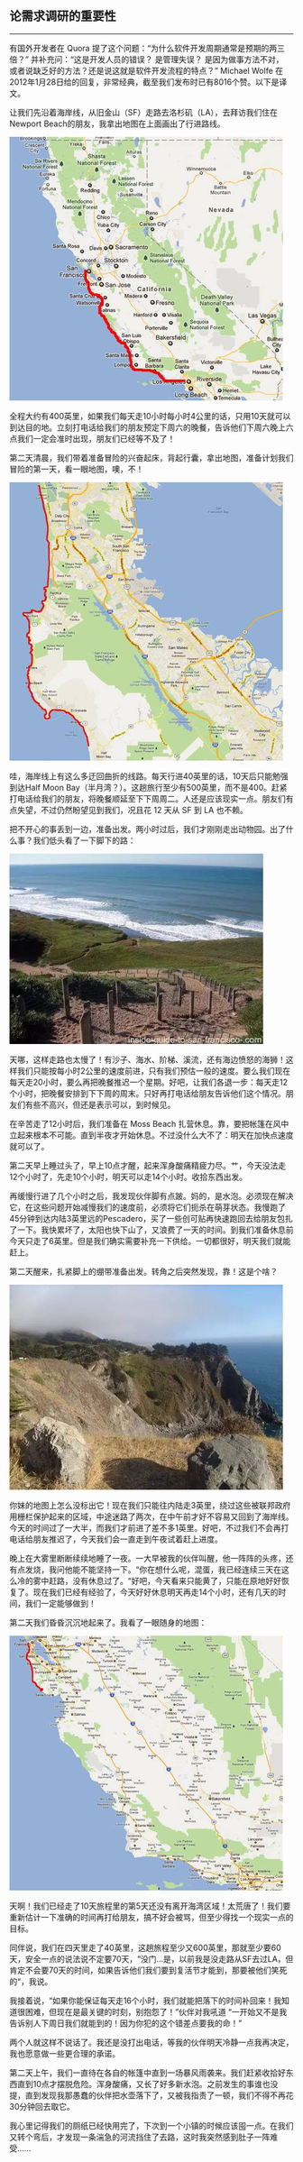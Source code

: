 ## 论需求调研的重要性

---

有国外开发者在 Quora 提了这个问题：“为什么软件开发周期通常是预期的两三倍？” 并补充问：“这是开发人员的错误？ 是管理失误？ 是因为做事方法不对， 或者说缺乏好的方法？还是说这就是软件开发流程的特点？” Michael Wolfe 在2012年1月28日给的回复，非常经典，截至我们发布时已有8016个赞。以下是译文。


让我们先沿着海岸线，从旧金山（SF）走路去洛杉矶（LA），去拜访我们住在Newport Beach的朋友，我拿出地图在上面画出了行进路线。

![image](img/2.jpg)

全程大约有400英里，如果我们每天走10小时每小时4公里的话，只用10天就可以到达目的地。立刻打电话给我们的朋友预定下周六的晚餐，告诉他们下周六晚上六点我们一定会准时出现，朋友们已经等不及了！

第二天清晨，我们带着准备冒险的兴奋起床，背起行囊，拿出地图，准备计划我们冒险的第一天，看一眼地图，噢，不！

![image](img/3.jpg)

哇，海岸线上有这么多迂回曲折的线路。每天行进40英里的话，10天后只能勉强到达Half Moon Bay（半月湾？）。这趟旅行至少有500英里，而不是400。赶紧打电话给我们的朋友，将晚餐顺延至下下周周二。人还是应该现实一点。朋友们有点失望，不过仍然盼望见到我们，况且花 12 天从 SF 到 LA 也不赖。

把不开心的事丢到一边，准备出发。两小时过后，我们才刚刚走出动物园。出了什么事？我们低头看了一下脚下的路：

![image](img/4.jpg)

天哪，这样走路也太慢了！有沙子、海水、阶梯、溪流，还有海边愤怒的海狮！这样我们只能按每小时2公里的速度前进，只有我们预估一般的速度。要么我们现在每天走20小时，要么再把晚餐推迟一个星期。好吧，让我们各退一步：每天走12个小时，把晚餐安排到下下周的周末。只好再打电话给朋友告诉他们这个情况。朋友们有些不高兴，但还是表示可以，到时候见。

在辛苦走了12小时后，我们准备在 Moss Beach 扎营休息。靠，要把帐篷在风中立起来根本不可能。直到半夜才开始休息。不过没什么大不了：明天在加快点速度就可以了。

第二天早上睡过头了，早上10点才醒，起来浑身酸痛精疲力尽。艹，今天没法走12个小时了，先走10个小时，明天可以走14个小时。收拾东西出发。

再缓慢行进了几个小时之后，我发现伙伴脚有点跛。妈的，是水泡。必须现在解决它，在这些问题开始减慢我们的速度前，必须将它们扼杀在萌芽状态。我慢跑了45分钟到达内陆3英里远的Pescadero，买了一些创可贴再快速跑回去给朋友包扎了一下。我快累坏了，太阳也快下山了，又浪费了一天的时间。到我们准备休息前今天只走了6英里。但是我们确实需要补充一下供给。一切都很好，明天我们就能赶上。

第二天醒来，扎紧脚上的绷带准备出发。转角之后突然发现，靠！这是个啥？

![image](img/5.jpg)

你妹的地图上怎么没标出它！现在我们只能往内陆走3英里，绕过这些被联邦政府用栅栏保护起来的区域，中途迷路了两次，在中午前才好不容易又回到了海岸线。今天的时间过了一大半，而我们才前进了差不多1英里。好吧，不过我们不会再打电话给朋友推迟了，今天我们会一直走到午夜试着赶上进度。

晚上在大雾里断断续续地睡了一夜。一大早被我的伙伴叫醒，他一阵阵的头疼，还有点发烧，我问他能不能坚持一下。“你在想什么呢，混蛋，我已经连续三天在这么冷的雾中赶路，没有休息过了。“好吧，今天看来只能黄了，只能在原地好好恢复了。现在我们已经有经验了，今天好好休息明天再走14个小时，还有几天的时间，我们一定能够做到！

第二天我们昏昏沉沉地起来了。我看了一眼随身的地图：

![image](img/6.jpg)

天啊！我们已经走了10天旅程里的第5天还没有离开海湾区域！太荒唐了！我们要重新估计一下准确的时间再打给朋友，搞不好会被骂，但至少得找一个现实一点的目标。

同伴说，我们在四天里走了40英里，这趟旅程至少又600英里，那就至少要60天，安全一点的说法说不定要70天，“没门…是，以前我是没走路从SF去过LA，但肯定不会要70天的时间，如果告诉他们我们要到复活节才能到，那要被他们笑死的“，我说。

我接着说，“如果你能保证每天走16个小时，我们就能把落下的时间补回来！我知道很困难，但现在是最关键的时刻，别抱怨了！”伙伴对我吼道 “一开始又不是我告诉别人下周日我们就能到的！因为你犯的这个错差点要我的命！”

两个人就这样不说话了。我还是没打出电话，等我的伙伴明天冷静一点我再决定，我也愿意做一些更合理的承诺。

第二天上午，我们一直待在各自的帐篷中直到一场暴风雨袭来。我们赶紧收拾好东西直到10点才摆脱危险。浑身酸痛，又长了好多新水泡。之前发生的事谁也没提，直到发现我那愚蠢的伙伴把水壶落下了，又被我指责了一顿，我们不得不再花30分钟回去取它。

我心里记得我们的厕纸已经快用完了，下次到一个小镇的时候应该囤一点。在我们又转个弯后，才发现一条湍急的河流挡住了去路，这时我突然感到肚子一阵难受……